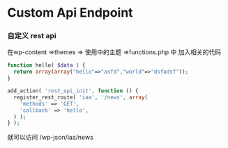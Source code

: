 # Custom Api Endpoint

### 自定义 rest api

在wp-content =>themes => 使用中的主题 =>functions.php 中 加入相关的代码

```php
function hello( $data ) {
  return array(array("hello"=>"asfd","world"=>"dsfadsf"));
}

add_action( 'rest_api_init', function () {
  register_rest_route( 'iaa', '/news', array(
    'methods' => 'GET',
    'callback' => 'hello',
  ) );
} );
```

就可以访问 /wp-json/iaa/news